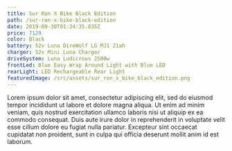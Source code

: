 ```yaml
---
title: Sur Ron X Bike Black Edition
path: /sur-ron-x-bike-black-edition
date: 2019-09-30T01:24:35.835Z
price: 7129
color: Black
battery: 52v Luna DireWolf LG MJ1 21ah
charger: 52v Mini Luna Charger
driveSystem: Luna Ludicrous 2500w
frontLed: Blue Easy Wrap Around Light with Blue LED
rearLight: LED Rechargeable Rear Light
featuredImage: /src/assets/sur_ron_x_bike_black_edition.png
---
```

Lorem ipsum dolor sit amet, consectetur adipiscing elit, sed do eiusmod tempor incididunt ut labore et dolore magna aliqua. Ut enim ad minim veniam, quis nostrud exercitation ullamco laboris nisi ut aliquip ex ea commodo consequat. Duis aute irure dolor in reprehenderit in voluptate velit esse cillum dolore eu fugiat nulla pariatur. Excepteur sint occaecat cupidatat non proident, sunt in culpa qui officia deserunt mollit anim id est laborum.
